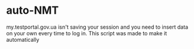 # auto-NMT
my.testportal.gov.ua isn't saving your session and you need to insert data on your own every time to log in. This script was made to make it automatically
